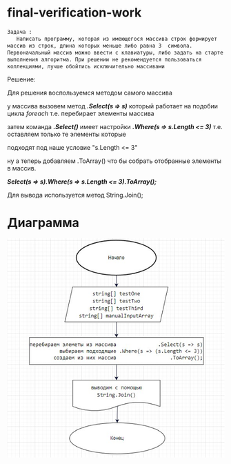 # final-verification-work

    Задача : 
       Написать программу, которая из имеющегося массива строк формирует массив из строк, длина которых меньше либо равна 3  символа. Первоначальный массив можно ввести с клавиатуры, либо задать на старте выполнения алгоритма. При решении не рекомендуется пользоваться коллекциями, лучше обойтись исключительно массивами
Решение:

   Для решения воспользуемся методом самого массива

   у массива вызовем метод ***.Select(s => s)*** который работает на подобии цикла *foreach* т.е. перебирает элементы массива

   затем команда ***.Select()*** имеет настройки ***.Where(s => s.Length <= 3)*** т.е. оставляем только те элементы которые

   подходят под наше условие "s.Length <= 3"

   ну а теперь добавляем .ToArray() что бы собрать отобранные элементы в массив.

  ***Select(s => s).Where(s => s.Length <= 3).ToArray();***

  Для вывода используется метод String.Join();

#
  # Диаграмма

  <img title="диаграмма" alt="Диаграмма" src="Diagramm/Diagramm.jpeg">
